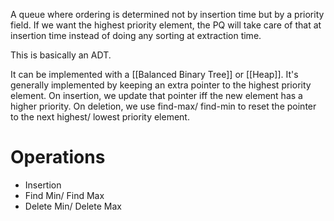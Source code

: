 A queue where ordering is determined not by insertion time but by a priority field.
If we want the highest priority element, the PQ will take care of that at insertion time instead of doing any sorting at extraction time.

This is basically an ADT.

It can be implemented with a [[Balanced Binary Tree]] or [[Heap]]. It's generally implemented by keeping an extra pointer to the highest priority element. On insertion, we update that pointer iff the new element has a higher priority. On deletion, we use find-max/ find-min to reset the pointer to the next highest/ lowest priority element.
# Operations

- Insertion
- Find Min/ Find Max
- Delete Min/ Delete Max

